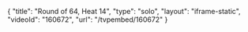 {
    "title": "Round of 64, Heat 14",
    "type": "solo",
    "layout": "iframe-static",
    "videoId": "160672",
    "url": "\/tvpembed\/160672"
}
